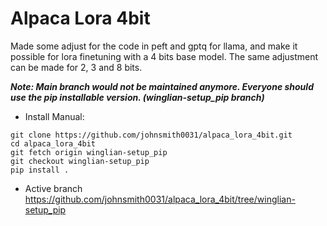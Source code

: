 # Alpaca Lora 4bit
Made some adjust for the code in peft and gptq for llama, and make it possible for lora finetuning with a 4 bits base model. The same adjustment can be made for 2, 3 and 8 bits.

___Note: Main branch would not be maintained anymore. Everyone should use the pip installable version. (winglian-setup_pip branch)___

* Install Manual:
```
git clone https://github.com/johnsmith0031/alpaca_lora_4bit.git
cd alpaca_lora_4bit
git fetch origin winglian-setup_pip
git checkout winglian-setup_pip
pip install .
```

* Active branch<br>
https://github.com/johnsmith0031/alpaca_lora_4bit/tree/winglian-setup_pip
